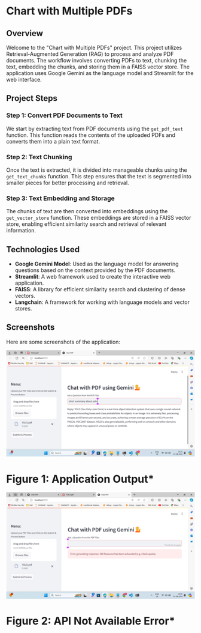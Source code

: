 # Chart with Multiple PDFs

## Overview

Welcome to the "Chart with Multiple PDFs" project. This project utilizes Retrieval-Augmented Generation (RAG) to process and analyze PDF documents. The workflow involves converting PDFs to text, chunking the text, embedding the chunks, and storing them in a FAISS vector store. The application uses Google Gemini as the language model and Streamlit for the web interface.

## Project Steps

### Step 1: Convert PDF Documents to Text

We start by extracting text from PDF documents using the `get_pdf_text` function. This function reads the contents of the uploaded PDFs and converts them into a plain text format.

### Step 2: Text Chunking

Once the text is extracted, it is divided into manageable chunks using the `get_text_chunks` function. This step ensures that the text is segmented into smaller pieces for better processing and retrieval.

### Step 3: Text Embedding and Storage

The chunks of text are then converted into embeddings using the `get_vector_store` function. These embeddings are stored in a FAISS vector store, enabling efficient similarity search and retrieval of relevant information.

## Technologies Used

- **Google Gemini Model**: Used as the language model for answering questions based on the context provided by the PDF documents.
- **Streamlit**: A web framework used to create the interactive web application.
- **FAISS**: A library for efficient similarity search and clustering of dense vectors.
- **Langchain**: A framework for working with language models and vector stores.

## Screenshots

Here are some screenshots of the application:

![Output](sampleoutput.png)
# Figure 1: Application Output*

![API Error](ifaipisinvalid.png)
# Figure 2: API Not Available Error*


